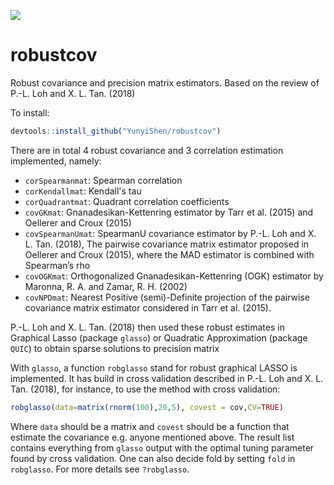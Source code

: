 ![](https://github.com/YunyiShen/RobustOmega/workflows/R-CMD-check/badge.svg)

# robustcov
Robust covariance and precision matrix estimators. Based on the review of P.-L. Loh and X. L. Tan. (2018)


To install:

```r
devtools::install_github("YunyiShen/robustcov")
```

There are in total 4 robust covariance and 3 correlation estimation implemented, namely:

- `corSpearmanmat`: Spearman correlation
- `corKendallmat`: Kendall's tau
- `corQuadrantmat`: Quadrant correlation coefficients
- `covGKmat`: Gnanadesikan-Kettenring estimator by Tarr et al. (2015) and Oellerer and Croux (2015)
- `covSpearmanUmat`: SpearmanU covariance estimator by P.-L. Loh and X. L. Tan. (2018), The pairwise covariance matrix estimator proposed in Oellerer
and Croux (2015), where the MAD estimator is combined with Spearman’s
rho
- `covOGKmat`: Orthogonalized Gnanadesikan-Kettenring (OGK) estimator by Maronna, R. A. and Zamar, R. H. (2002)
- `covNPDmat`: Nearest Positive (semi)-Definite projection of the pairwise covariance matrix estimator considered in Tarr et al. (2015). 

P.-L. Loh and X. L. Tan. (2018) then used these robust estimates in Graphical Lasso (package `glasso`) or Quadratic Approximation (package `QUIC`) to obtain sparse solutions to precision matrix

With `glasso`, a function `robglasso` stand for robust graphical LASSO is implemented. It has build in cross validation described in P.-L. Loh and X. L. Tan. (2018), for instance, to use the method with cross validation:

```r
robglasso(data=matrix(rnorm(100),20,5), covest = cov,CV=TRUE)
```

Where `data` should be a matrix and `covest` should be a function that estimate the covariance e.g. anyone mentioned above. The result list contains everything from `glasso` output with the optimal tuning parameter found by cross validation. One can also decide fold by setting `fold` in `robglasso`. For more details see `?robglasso`.  
